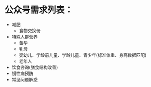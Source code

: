 # 公众号需求列表：
- 减肥
	- 食物交换份
- 特殊人群营养
	- 备孕
	- 乳母
	- 婴幼儿、学龄前儿童、学龄儿童、青少年(标准体重、身高数据匹配)
	- 老年人
- 饮食咨询(膳食结构改善)
- 慢性病预防
- 常见问题解惑
